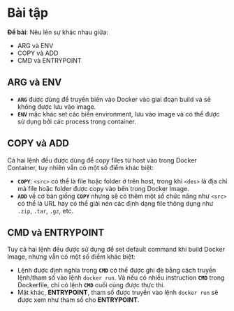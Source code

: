 # Bài tập 
**Đề bài**: Nêu lên sự khác nhau giữa:
- ARG và ENV
- COPY và ADD
- CMD và ENTRYPOINT

## ARG và ENV
- **`ARG`** được dùng để truyền biến vào Docker vào giai đoạn build và sẽ không được lưu vào image.
- **`ENV`** mặc khác set các biến environment, lưu vào image và có thể được sử dụng bởi các process trong container.

## COPY và ADD
Cả hai lệnh đều được dùng để copy files từ host vào trong Docker Container, tuy nhiên vẫn có một số điểm khác biệt:
- **`COPY`**: `<src>` có thể là file hoặc folder ở trên host, trong khi `<des>` là địa chỉ mà file hoặc folder được copy vào bên trong Docker Image.
- **`ADD`** về cơ bản giống **`COPY`** nhưng sẽ có thêm một số chức năng như `<src>` có thể là URL hay có thể giải nén các định dạng file thông dụng như `.zip`, `.tar`, `.gz`, etc.

## CMD và ENTRYPOINT
Tuy cả hai lệnh đều được sử dụng để set default command khi build Docker Image, nhưng vẫn có một số điểm khác biệt:
- Lệnh được định nghĩa trong **`CMD`** có thể được ghi đè bằng cách truyền lệnh/tham số vào lệnh `docker run`. Và nếu có nhiều instruction **`CMD`** trong Dockerfile, chỉ có lệnh **`CMD`** cuối cùng được thực thi.
- Mặt khác, **ENTRYPOINT**, tham số được truyền vào lệnh `docker run` sẽ được xem như tham số cho **ENTRYPOINT**.
